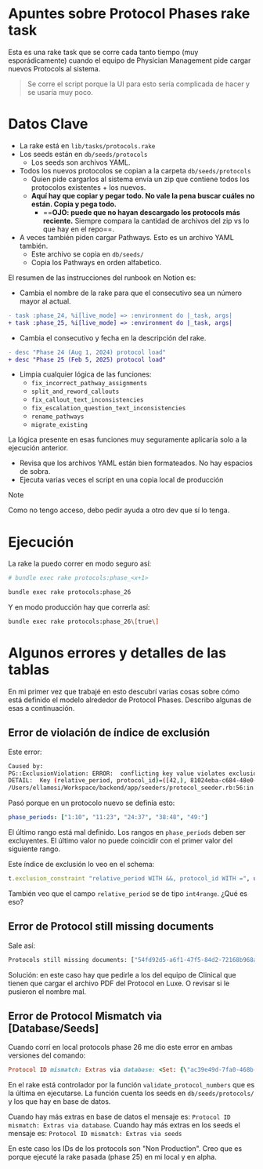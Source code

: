 # Apuntes sobre Protocol Phases rake task

Esta es una rake task que se corre cada tanto tiempo (muy esporádicamente) cuando el equipo de Physician Management pide cargar nuevos Protocols al sistema.

> Se corre el script porque la UI para esto sería complicada de hacer y se usaría muy poco.

# Datos Clave

- La rake está en `lib/tasks/protocols.rake`
- Los seeds están en `db/seeds/protocols`
	- Los seeds son archivos YAML.
- Todos los nuevos protocolos se copian a la carpeta `db/seeds/protocols`
	- Quien pide cargarlos al sistema envía un zip que contiene todos los protocolos existentes + los nuevos.
	- **Aquí hay que copiar y pegar todo. No vale la pena buscar cuáles no están. Copia y pega todo.**
		- ==**OJO: puede que no hayan descargado los protocols más reciente.** Siempre compara la cantidad de archivos del zip vs lo que hay en el repo==.
- A veces también piden cargar Pathways. Esto es un archivo YAML también.
	- Este archivo se copia en `db/seeds/`
	- Copia los Pathways en orden alfabetico.

El resumen de las instrucciones del runbook en Notion es:

- Cambia el nombre de la rake para que el consecutivo sea un número mayor al actual.

```diff
- task :phase_24, %i[live_mode] => :environment do |_task, args|
+ task :phase_25, %i[live_mode] => :environment do |_task, args|
```

- Cambia el consecutivo y fecha en la descripción del rake.

```diff
- desc "Phase 24 (Aug 1, 2024) protocol load"
+ desc "Phase 25 (Feb 5, 2025) protocol load"
```

- Limpia cualquier lógica de las funciones:
	- `fix_incorrect_pathway_assignments`
	- `split_and_reword_callouts`
	- `fix_callout_text_inconsistencies`
	- `fix_escalation_question_text_inconsistencies`
	- `rename_pathways`
	- `migrate_existing`

La lógica presente en esas funciones muy seguramente aplicaría solo a la ejecución anterior.

- Revisa que los archivos YAML están bien formateados. No hay espacios de sobra.
- Ejecuta varias veces el script en una copia local de producción

> [!Note]
> Como no tengo acceso, debo pedir ayuda a otro dev que sí lo tenga.

# Ejecución

La rake la puedo correr en modo seguro así:
```bash
# bundle exec rake protocols:phase_<x+1>

bundle exec rake protocols:phase_26
```

Y en modo producción hay que correrla así:
```bash
bundle exec rake protocols:phase_26\[true\]
```


# Algunos errores y detalles de las tablas

En mi primer vez que trabajé en esto descubrí varias cosas sobre cómo está definido el modelo alrededor de Protocol Phases. Describo algunas de esas a continuación.

## Error de violación de índice de exclusión

Este error:
```bash
Caused by:
PG::ExclusionViolation: ERROR:  conflicting key value violates exclusion constraint "protocol_phases_802620237"
DETAIL:  Key (relative_period, protocol_id)=([42,), 81024eba-c684-48e0-bbff-d07c5cac38c0) conflicts with existing key (relative_period, protocol_id)=([38,49), 81024eba-c684-48e0-bbff-d07c5cac38c0).
/Users/ellamosi/Workspace/backend/app/seeders/protocol_seeder.rb:56:in `seed'
```

Pasó porque en un protocolo nuevo se definía esto:
```yml
phase_periods: ["1:10", "11:23", "24:37", "38:48", "49:"]
```

El último rango está mal definido. Los rangos en `phase_periods` deben ser excluyentes. El último valor no puede coincidir con el primer valor del siguiente rango.

Este índice de exclusión lo veo en el schema:
```ruby
t.exclusion_constraint "relative_period WITH &&, protocol_id WITH =", using: :gist, name: "protocol_phases_802620237"
```

También veo que el campo `relative_period` se de tipo `int4range`. ¿Qué es eso?

## Error de Protocol still missing documents

Sale así:
```bash
Protocols still missing documents: ["54fd92d5-a6f1-47f5-84d2-72168b968a18", "75d71a38-30fe-4a49-9ec8-44e1321a16df"]
```

Solución: en este caso hay que pedirle a los del equipo de Clinical que tienen que cargar el archivo PDF del Protocol en Luxe. O revisar si le pusieron el nombre mal.

## Error de Protocol Mismatch via [Database/Seeds]

Cuando corrí en local protocols phase 26 me dio este error en ambas versiones del comando:
```ruby
Protocol ID mismatch: Extras via database: <Set: {\"ac39e49d-7fa0-468b-8f9a-be904dac8415\", \"6298c2b5-bdbb-4ae7-830a-ca9a438b19e7\", \"ad43db53-2476-4934-8027-215d587d1088\"}>
```

En el rake está controlador por la función `validate_protocol_numbers` que es la última en ejecutarse. La función cuenta los seeds en `db/seeds/protocols/` y los que hay en base de datos.

Cuando hay más extras en base de datos el mensaje es: `Protocol ID mismatch: Extras via database`. Cuando hay más extras en los seeds el mensaje es: `Protocol ID mismatch: Extras via seeds`

En este caso los IDs de los protocols son "Non Production". Creo que es porque ejecuté la rake pasada (phase 25) en mi local y en alpha.